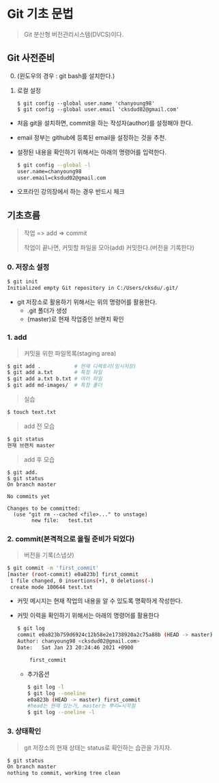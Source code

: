 # Git 기초 문법	

> Git 분산형 버전관리시스템(DVCS)이다.



## Git 사전준비

0. (윈도우의 경우 : git bash를 설치한다.)

1. 로컬 설정

   ```
   $ git config --global user.name 'chanyoung98'
   $ git config --global user.email 'cksdud02@gmail.com'
   ```

* 처음 git을 설치하면, commit을 하는 작성자(author)를 설정해야 한다.

* email 정부는 github에 등록된 email을 설정하는 것을 추천.

* 설정된 내용을 확인하기 위해서는 아래의 명령어를 입력한다.

  ```bash
  $ git config --global -l
  user.name=chanyoung98
  user.email=cksdud02@gmail.com
  ```

* 오프라인 강의장에서 하는 경우 반드시 체크



## 기초흐름

> 작업 => add => commit
>
> 작업이 끝나면, 커밋할 파일을 모아(add) 커밋한다.(버전을 기록한다)

### 0. 저장소 설정



 ```bash
$ git init
Initialized empty Git repository in C:/Users/cksdu/.git/
 ```

* git 저장소로 활용하기 위해서는 위의 명령어를 활용한다.
  * .git 폴더가 생성
  * (master)로 현재 작업중인 브랜치 확인

### 1. add

> 커밋을 위한 파일목록(staging area)

```bash
$ git add .			  # 현재 디렉토리(임시저장)
$ git add a.txt		  # 특정 파일
$ git add a.txt b.txt # 여러 파일
$ git add md-images/  # 특정 폴더
```

> 실습

```bash
$ touch text.txt
```

> add 전 모습

```bash
$ git status
현재 브랜치 master
```

> add 후 모습

```
$ git add.
$ git status
On branch master

No commits yet

Changes to be committed:
  (use "git rm --cached <file>..." to unstage)
        new file:   test.txt

```

### 2. commit(본격적으로 올릴 준비가 되었다)

> 버전을 기록(스냅샷)

```bash
$ git commit -m 'first_commit'
[master (root-commit) e0a823b] first_commit
 1 file changed, 0 insertions(+), 0 deletions(-)
 create mode 100644 test.txt

```

* 커밋 메시지는 현재 작업의 내용을 알 수 있도록 명확하게 작성한다.

* 커밋 이력을 확인하기 위해서는 아래의 명령어를 활용한다

  ```bash
  $ git log
  commit e0a823b759d6924c12b58e2e1738920a2c75a88b (HEAD -> master)
  Author: chanyoung98 <cksdud02@gmail.com>
  Date:   Sat Jan 23 20:24:46 2021 +0900
  
      first_commit
  
  ```

  * 추가옵션

    ```bash
    $ git log -l
    $ git log --oneline
    e0a823b (HEAD -> master) first_commit
    #head는 현재 있는거, master는 뿌리=시작점
    $ git log --oneline -l
    ```

    

### 3. 상태확인

> git 저장소의 현재 상태는 status로 확인하는 습관을 가지자.

```bash
$ git status
On branch master
nothing to commit, working tree clean
```

